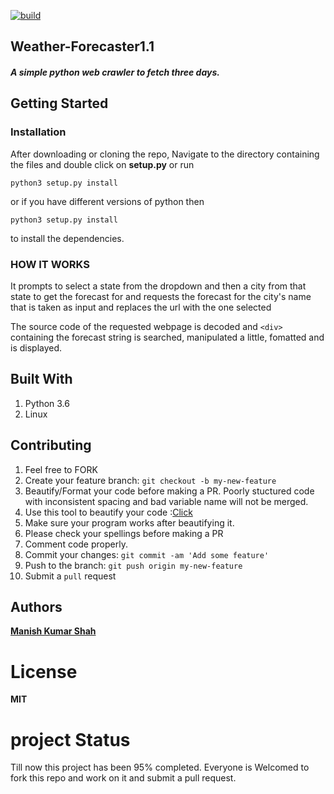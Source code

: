 [![build](https://travis-ci.org/ikatyang/emoji-cheat-sheet.svg?branch=master)](https://travis-ci.org/ikatyang/emoji-cheat-sheet)
## **Weather-Forecaster1.1**
##### A simple python web crawler to fetch three days.

## Getting Started

### Installation

After downloading or cloning the repo, Navigate to the directory containing the files and double click on **setup.py** or run 

```python3 setup.py install```

or if you have different versions of python then 

```python3 setup.py install``` 

to install the dependencies.

### HOW IT WORKS

It prompts to select a state from the dropdown and then a city from that  state to get the forecast for and requests the forecast for the city's name that is taken as input and replaces the url with the one selected

The source code of the requested webpage is decoded and `<div>` containing the forecast string is searched, manipulated a little, fomatted and is displayed.

## Built With

1. Python 3.6
2. Linux

## Contributing

1. Feel free to FORK
2. Create your feature branch: ```git checkout -b my-new-feature```
3. Beautify/Format your code before making a PR. Poorly stuctured code with inconsistent spacing and bad variable name will not be merged. <br>
4. Use this tool to beautify your code :[Click](https://codebeautify.org/c-formatter-beautifier)<br>
5. Make sure your program works after beautifying it.<br>
6. Please check your spellings before making a PR<br>
7. Comment code properly.
8. Commit your changes: ```git commit -am 'Add some feature'```
9. Push to the branch: ```git push origin my-new-feature```
10. Submit a ```pull``` request

## Authors
[**Manish Kumar Shah**](https://github.com/ManishShah120)

# License 
**MIT**

# project Status
Till now this project has been 95% completed. Everyone is Welcomed to fork this repo and work on it and submit a pull request.
